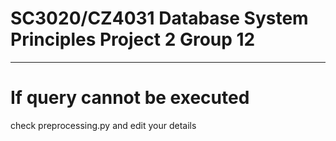# SC3020/CZ4031 Database System Principles Project 2 Group 12

---

# If query cannot be executed
check preprocessing.py and edit your details